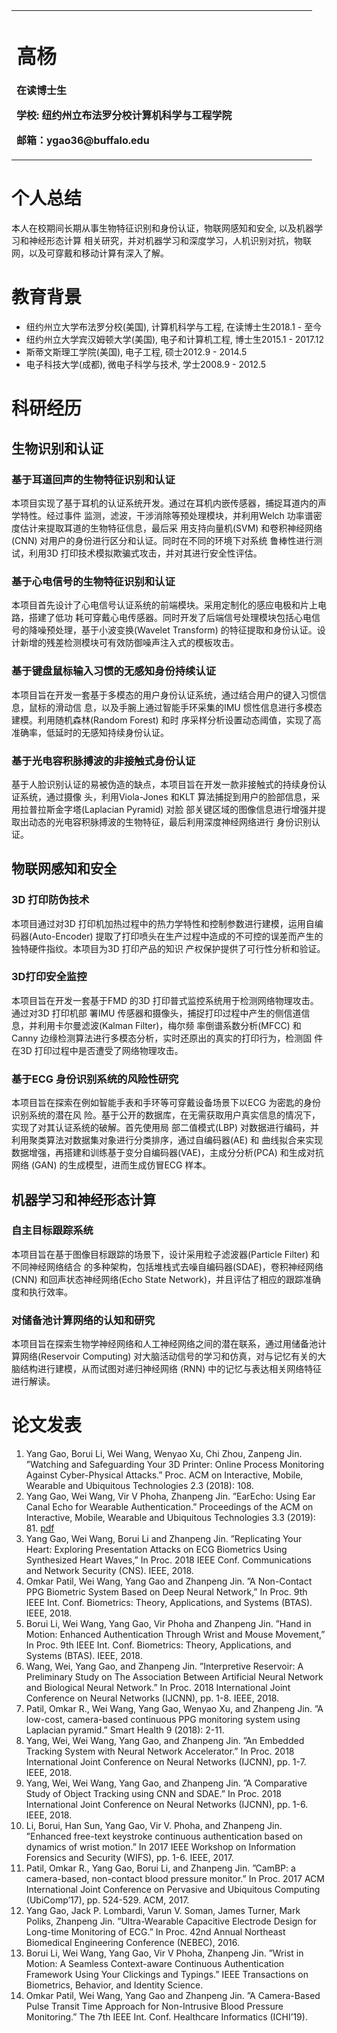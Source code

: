 <table border="0">
  <tr>
    <td width="75%">
      <h1>高杨</h1>
      <p><b>在读博士生</b></p>
      <p><b>学校: 纽约州立布法罗分校计算机科学与工程学院</b></p>
      <p><b>邮箱：ygao36@buffalo.edu</b></p>
    </td>
  </tr>
</table>

# 个人总结 

本人在校期间长期从事生物特征识别和身份认证，物联网感知和安全, 以及机器学习和神经形态计算
相关研究，并对机器学习和深度学习，人机识别对抗，物联网，以及可穿戴和移动计算有深入了解。

# 教育背景

- 纽约州立大学布法罗分校(美国), 计算机科学与工程, 在读博士生2018.1 - 至今
- 纽约州立大学宾汉姆顿大学(美国), 电子和计算机工程, 博士生2015.1 - 2017.12
- 斯蒂文斯理工学院(美国), 电子工程, 硕士2012.9 - 2014.5
- 电子科技大学(成都), 微电子科学与技术, 学士2008.9 - 2012.5




# 科研经历

## 生物识别和认证
### 基于耳道回声的生物特征识别和认证
本项目实现了基于耳机的认证系统开发。通过在耳机内嵌传感器，捕捉耳道内的声学特性。经过事件
监测，滤波，干涉消除等预处理模块，并利用Welch 功率谱密度估计来提取耳道的生物特征信息，最后采
用支持向量机(SVM) 和卷积神经网络(CNN) 对用户的身份进行区分和认证。同时在不同的环境下对系统
鲁棒性进行测试，利用3D 打印技术模拟欺骗式攻击，并对其进行安全性评估。

### 基于心电信号的生物特征识别和认证
本项目首先设计了心电信号认证系统的前端模块。采用定制化的感应电极和片上电路，搭建了低功
耗可穿戴心电传感器。同时开发了后端信号处理模块包括心电信号的降噪预处理，基于小波变换(Wavelet
Transform) 的特征提取和身份认证。设计新增的残差检测模块可有效防御噪声注入式的模板攻击。

### 基于键盘鼠标输入习惯的无感知身份持续认证
本项目旨在开发一套基于多模态的用户身份认证系统，通过结合用户的键入习惯信息，鼠标的滑动信
息，以及手腕上通过智能手环采集的IMU 惯性信息进行多模态建模。利用随机森林(Random Forest) 和时
序采样分析设置动态阈值，实现了高准确率，低延时的无感知持续身份认证。

### 基于光电容积脉搏波的非接触式身份认证
基于人脸识别认证的易被伪造的缺点，本项目旨在开发一款非接触式的持续身份认证系统，通过摄像
头，利用Viola-Jones 和KLT 算法捕捉到用户的脸部信息，采用拉普拉斯金字塔(Laplacian Pyramid) 对脸
部关键区域的图像信息进行增强并提取出动态的光电容积脉搏波的生物特征，最后利用深度神经网络进行
身份识别认证。

## 物联网感知和安全
### 3D 打印防伪技术
本项目通过对3D 打印机加热过程中的热力学特性和控制参数进行建模，运用自编码器(Auto-Encoder)
提取了打印喷头在生产过程中造成的不可控的误差而产生的独特硬件指纹。本项目为3D 打印产品的知识
产权保护提供了可行性分析和验证。

### 3D打印安全监控
本项目旨在开发一套基于FMD 的3D 打印普式监控系统用于检测网络物理攻击。通过对3D 打印机部
署IMU 传感器和摄像头，捕捉打印过程中产生的侧信道信息，并利用卡尔曼滤波(Kalman Filter)，梅尔频
率倒谱系数分析(MFCC) 和Canny 边缘检测算法进行多模态分析，实时还原出的真实的打印行为，检测固
件在3D 打印过程中是否遭受了网络物理攻击。

### 基于ECG 身份识别系统的风险性研究
本项目旨在探索在例如智能手表和手环等可穿戴设备场景下以ECG 为密匙的身份识别系统的潜在风
险。基于公开的数据库，在无需获取用户真实信息的情况下，实现了对其认证系统的破解。首先使用局
部二值模式(LBP) 对数据进行编码，并利用聚类算法对数据集对象进行分类排序，通过自编码器(AE) 和
曲线拟合来实现数据增强，再搭建和训练基于变分自编码器(VAE)，主成分分析(PCA) 和生成对抗网络
(GAN) 的生成模型，进而生成仿冒ECG 样本。

## 机器学习和神经形态计算
### 自主目标跟踪系统
本项目旨在基于图像目标跟踪的场景下，设计采用粒子滤波器(Particle Filter) 和不同神经网络结合
的多种架构，包括堆栈式去噪自编码器(SDAE)，卷积神经网络(CNN) 和回声状态神经网络(Echo State
Network)，并且评估了相应的跟踪准确度和执行效率。

### 对储备池计算网络的认知和研究
本项目旨在探索生物学神经网络和人工神经网络之间的潜在联系，通过用储备池计算网络(Reservoir
Computing) 对大脑活动信号的学习和仿真，对与记忆有关的大脑结构进行建模，从而试图对递归神经网络
(RNN) 中的记忆与表达相关网络特征进行解读。

# 论文发表
1. Yang Gao, Borui Li, Wei Wang, Wenyao Xu, Chi Zhou, Zanpeng Jin. ”Watching and Safeguarding Your 3D Printer: Online Process Monitoring Against Cyber-Physical Attacks.” Proc. ACM on Interactive, Mobile, Wearable and Ubiquitous Technologies 2.3 (2018): 108.
2. Yang Gao, Wei Wang, Vir V Phoha, Zhanpeng Jin. ”EarEcho: Using Ear Canal Echo for Wearable Authentication.” Proceedings of the ACM on Interactive, Mobile, Wearable and Ubiquitous Technologies 3.3 (2019): 81. [pdf](https://github.com/truebluegy/truebluegy.github.com/blob/master/EarEcho__Using_Ear_Canal_Echo_for_Wearable_Authentication.pdf)
3. Yang Gao, Wei Wang, Borui Li and Zhanpeng Jin. ”Replicating Your Heart: Exploring Presentation Attacks on ECG Biometrics Using Synthesized Heart Waves,” In Proc. 2018 IEEE Conf. Communications and Network Security (CNS). IEEE, 2018. 
4. Omkar Patil, Wei Wang, Yang Gao and Zhanpeng Jin. ”A Non-Contact PPG Biometric System Based on Deep Neural Network,” In Proc. 9th IEEE Int. Conf. Biometrics: Theory, Applications, and Systems (BTAS). IEEE, 2018.
5. Borui Li, Wei Wang, Yang Gao, Vir Phoha and Zhanpeng Jin. ”Hand in Motion: Enhanced Authentication Through Wrist and Mouse Movement,” In Proc. 9th IEEE Int. Conf. Biometrics: Theory, Applications, and Systems (BTAS). IEEE, 2018.
6. Wang, Wei, Yang Gao, and Zhanpeng Jin. ”Interpretive Reservoir: A Preliminary Study on The Association Between Artificial Neural Network and Biological Neural Network.” In Proc. 2018 International Joint Conference on Neural Networks (IJCNN), pp. 1-8. IEEE, 2018.
7. Patil, Omkar R., Wei Wang, Yang Gao, Wenyao Xu, and Zhanpeng Jin. ”A low-cost, camera-based continuous PPG monitoring system using Laplacian pyramid.” Smart Health 9 (2018): 2-11.
8. Yang, Wei, Wei Wang, Yang Gao, and Zhanpeng Jin. ”An Embedded Tracking System with Neural Network Accelerator.” In Proc. 2018 International Joint Conference on Neural Networks (IJCNN), pp. 1-7. IEEE, 2018.
9. Yang, Wei, Wei Wang, Yang Gao, and Zhanpeng Jin. ”A Comparative Study of Object Tracking using CNN and SDAE.” In Proc. 2018 International Joint Conference on Neural Networks (IJCNN), pp. 1-6. IEEE, 2018.
10. Li, Borui, Han Sun, Yang Gao, Vir V. Phoha, and Zhanpeng Jin. ”Enhanced free-text keystroke continuous authentication based on dynamics of wrist motion.” In 2017 IEEE Workshop on Information Forensics and Security (WIFS), pp. 1-6. IEEE, 2017.
11. Patil, Omkar R., Yang Gao, Borui Li, and Zhanpeng Jin. ”CamBP: a camera-based, non-contact blood pressure monitor.” In Proc. 2017 ACM International Joint Conference on Pervasive and Ubiquitous Computing (UbiComp’17), pp. 524-529. ACM, 2017.
12. Yang Gao, Jack P. Lombardi, Varun V. Soman, James Turner, Mark Poliks, Zhanpeng Jin. ”Ultra-Wearable Capacitive Electrode Design for Long-time Monitoring of ECG.” In Proc. 42nd Annual Northeast Biomedical Engineering Conference (NEBEC), 2016.
13. Borui Li, Wei Wang, Yang Gao, Vir V Phoha, Zhanpeng Jin. ”Wrist in Motion: A Seamless Context-aware Continuous Authentication Framework Using Your Clickings and Typings.” IEEE Transactions on Biometrics, Behavior, and Identity Science.
14. Omkar Patil, Wei Wang, Yang Gao and Zhanpeng Jin. ”A Camera-Based Pulse Transit Time Approach for Non-Intrusive Blood Pressure Monitoring.” The 7th IEEE Int. Conf. Healthcare Informatics (ICHI’19). 






